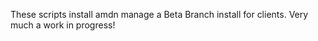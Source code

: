These scripts install amdn manage a Beta Branch install for clients. Very much a work in progress!

